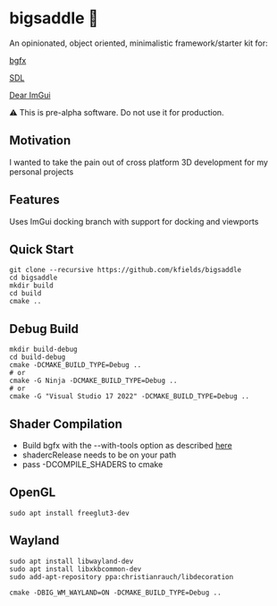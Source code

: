 # bigsaddle :horse:

An opinionated, object oriented, minimalistic framework/starter kit for:

[bgfx](https://github.com/bkaradzic/bgfx)

[SDL](https://github.com/libsdl-org/SDL)

[Dear ImGui](https://github.com/ocornut/imgui)

:warning:  This is pre-alpha software.  Do not use it for production.

## Motivation

I wanted to take the pain out of cross platform 3D development for my personal projects

## Features

Uses ImGui docking branch with support for docking and viewports

## Quick Start

    git clone --recursive https://github.com/kfields/bigsaddle
    cd bigsaddle
    mkdir build
    cd build
    cmake ..

## Debug Build

    mkdir build-debug
    cd build-debug
    cmake -DCMAKE_BUILD_TYPE=Debug ..
    # or
    cmake -G Ninja -DCMAKE_BUILD_TYPE=Debug ..
    # or
    cmake -G "Visual Studio 17 2022" -DCMAKE_BUILD_TYPE=Debug ..

## Shader Compilation

* Build bgfx with the --with-tools option as described [here](https://bkaradzic.github.io/bgfx/build.html)
* shadercRelease needs to be on your path
* pass -DCOMPILE_SHADERS to cmake

## OpenGL
    sudo apt install freeglut3-dev
## Wayland

    sudo apt install libwayland-dev
    sudo apt install libxkbcommon-dev
    sudo add-apt-repository ppa:christianrauch/libdecoration

    cmake -DBIG_WM_WAYLAND=ON -DCMAKE_BUILD_TYPE=Debug ..

